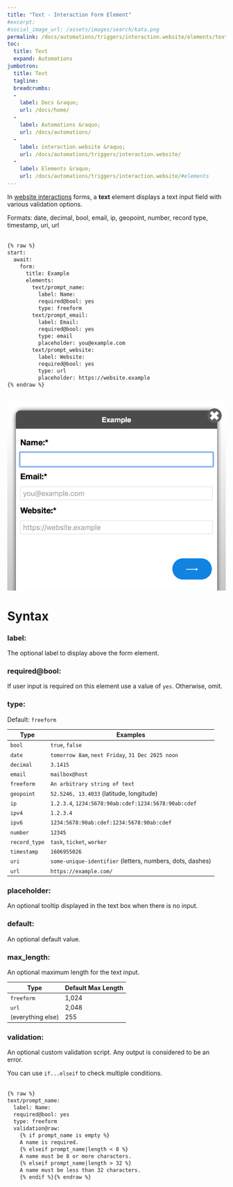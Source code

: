 ```yaml
---
title: "Text - Interaction Form Element"
#excerpt: 
#social_image_url: /assets/images/search/kata.png
permalink: /docs/automations/triggers/interaction.website/elements/text/
toc:
  title: Text
  expand: Automations
jumbotron:
  title: Text
  tagline: 
  breadcrumbs:
  -
    label: Docs &raquo;
    url: /docs/home/
  -
    label: Automations &raquo;
    url: /docs/automations/
  -
    label: interaction.website &raquo;
    url: /docs/automations/triggers/interaction.website/
  -
    label: Elements &raquo;
    url: /docs/automations/triggers/interaction.website/#elements
---
```


In [website interactions](/docs/automations/triggers/interaction.website/) forms, a **text** element displays a text input field with various validation options.

Formats: date, decimal, bool, email, ip, geopoint, number, record type, timestamp, uri, url

<pre>
<code class="language-cerb">
{% raw %}
start:
  await:
    form:
      title: Example
      elements:
        text/prompt_name:
          label: Name:
          required@bool: yes
          type: freeform
        text/prompt_email:
          label: Email:
          required@bool: yes
          type: email
          placeholder: you@example.com
        text/prompt_website:
          label: Website:
          required@bool: yes
          type: url
          placeholder: https://website.example
{% endraw %}
</code>
</pre>

<div class="cerb-screenshot">
<img src="/assets/images/docs/automations/triggers/interaction.website/elements/text.png" class="screenshot">
</div>

# Syntax

### label:

The optional label to display above the form element.

### required@bool:

If user input is required on this element use a value of `yes`. Otherwise, omit.

### type:

Default: `freeform`

|Type|Examples
|-|-
|`bool`| `true`, `false`
|`date`| `tomorrow 8am`, `next Friday`, `31 Dec 2025 noon`
|`decimal`| `3.1415`
|`email`| `mailbox@host`
|`freeform`| `An arbitrary string of text`
|`geopoint`| `52.5246, 13.4033` (latitude, longitude) 
|`ip`| `1.2.3.4`, `1234:5678:90ab:cdef:1234:5678:90ab:cdef`
|`ipv4`| `1.2.3.4`
|`ipv6`| `1234:5678:90ab:cdef:1234:5678:90ab:cdef`
|`number`| `12345`
|`record_type`| `task`, `ticket`, `worker`
|`timestamp`| `1606955026`
|`uri`| `some-unique-identifier` (letters, numbers, dots, dashes)
|`url`| `https://example.com/`

### placeholder:

An optional tooltip displayed in the text box when there is no input.

### default:

An optional default value.

### max_length:

An optional maximum length for the text input.

|Type|Default Max Length
|-|-
|`freeform`| 1,024
|`url`| 2,048
| (everything else) | 255

### validation:

An optional custom validation script. Any output is considered to be an error.

You can use `if...elseif` to check multiple conditions.

<pre>
<code class="language-cerb">
{% raw %}
text/prompt_name:
  label: Name:
  required@bool: yes
  type: freeform
  validation@raw:
    {% if prompt_name is empty %}
    A name is required.
    {% elseif prompt_name|length < 8 %}
    A name must be 8 or more characters. 
    {% elseif prompt_name|length > 32 %}
    A name must be less than 32 characters. 
    {% endif %}{% endraw %}
</code>
</pre>